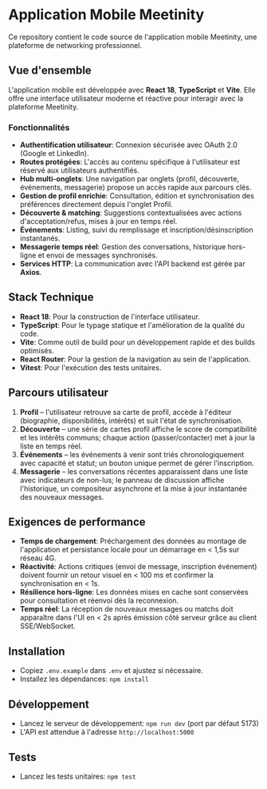 # Application Mobile Meetinity

Ce repository contient le code source de l'application mobile Meetinity, une plateforme de networking professionnel.

## Vue d'ensemble

L'application mobile est développée avec **React 18**, **TypeScript** et **Vite**. Elle offre une interface utilisateur moderne et réactive pour interagir avec la plateforme Meetinity.

### Fonctionnalités

- **Authentification utilisateur**: Connexion sécurisée avec OAuth 2.0 (Google et LinkedIn).
- **Routes protégées**: L'accès au contenu spécifique à l'utilisateur est réservé aux utilisateurs authentifiés.
- **Hub multi-onglets**: Une navigation par onglets (profil, découverte, événements, messagerie) propose un accès rapide aux parcours clés.
- **Gestion de profil enrichie**: Consultation, édition et synchronisation des préférences directement depuis l'onglet Profil.
- **Découverte & matching**: Suggestions contextualisées avec actions d'acceptation/refus, mises à jour en temps réel.
- **Événements**: Listing, suivi du remplissage et inscription/désinscription instantanés.
- **Messagerie temps réel**: Gestion des conversations, historique hors-ligne et envoi de messages synchronisés.
- **Services HTTP**: La communication avec l'API backend est gérée par **Axios**.

## Stack Technique

- **React 18**: Pour la construction de l'interface utilisateur.
- **TypeScript**: Pour le typage statique et l'amélioration de la qualité du code.
- **Vite**: Comme outil de build pour un développement rapide et des builds optimisés.
- **React Router**: Pour la gestion de la navigation au sein de l'application.
- **Vitest**: Pour l'exécution des tests unitaires.

## Parcours utilisateur

1. **Profil** – l'utilisateur retrouve sa carte de profil, accède à l'éditeur (biographie, disponibilités, intérêts) et suit l'état de synchronisation.
2. **Découverte** – une série de cartes profil affiche le score de compatibilité et les intérêts communs; chaque action (passer/contacter) met à jour la liste en temps réel.
3. **Événements** – les événements à venir sont triés chronologiquement avec capacité et statut; un bouton unique permet de gérer l'inscription.
4. **Messagerie** – les conversations récentes apparaissent dans une liste avec indicateurs de non-lus; le panneau de discussion affiche l'historique, un compositeur asynchrone et la mise à jour instantanée des nouveaux messages.

## Exigences de performance

- **Temps de chargement**: Préchargement des données au montage de l'application et persistance locale pour un démarrage en < 1,5s sur réseau 4G.
- **Réactivité**: Actions critiques (envoi de message, inscription événement) doivent fournir un retour visuel en < 100 ms et confirmer la synchronisation en < 1s.
- **Résilience hors-ligne**: Les données mises en cache sont conservées pour consultation et réenvoi dès la reconnexion.
- **Temps réel**: La réception de nouveaux messages ou matchs doit apparaître dans l'UI en < 2s après émission côté serveur grâce au client SSE/WebSocket.

## Installation

- Copiez `.env.example` dans `.env` et ajustez si nécessaire.
- Installez les dépendances: `npm install`

## Développement

- Lancez le serveur de développement: `npm run dev` (port par défaut 5173)
- L'API est attendue à l'adresse `http://localhost:5000`

## Tests

- Lancez les tests unitaires: `npm test`

